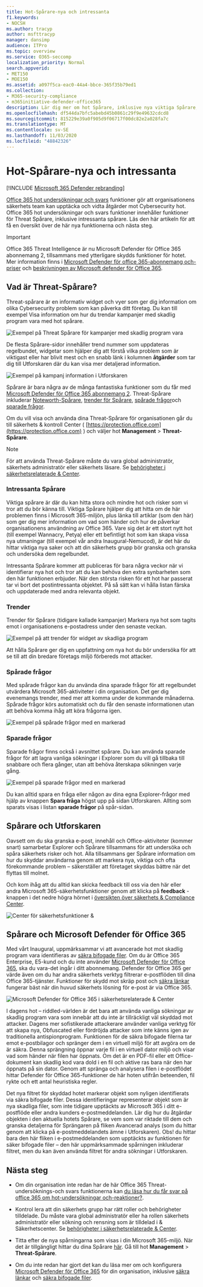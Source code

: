 ```yaml
---
title: Hot-Spårare-nya och intressanta
f1.keywords:
- NOCSH
ms.author: tracyp
author: msfttracyp
manager: dansimp
audience: ITPro
ms.topic: overview
ms.service: O365-seccomp
localization_priority: Normal
search.appverid:
- MET150
- MOE150
ms.assetid: a097f5ca-eac0-44a4-bbce-365f35b79ed1
ms.collection:
- M365-security-compliance
- m365initiative-defender-office365
description: Lär dig mer om hot Spårare, inklusive nya viktiga Spårare, för att hjälpa din organisation att hålla dig informerad om säkerhets problem.
ms.openlocfilehash: df544da7bfc5abebd45b0861c29f9e49632cdcd8
ms.sourcegitcommit: 815229e39a0f905d9f06717f00dc82e2a028fa7c
ms.translationtype: MT
ms.contentlocale: sv-SE
ms.lasthandoff: 11/03/2020
ms.locfileid: "48842326"
---
```

# <a name="threat-trackers---new-and-noteworthy"></a>Hot-Spårare-nya och intressanta

[!INCLUDE [Microsoft 365 Defender rebranding](../includes/microsoft-defender-for-office.md)]


[Office 365 hot undersökningar och svars](office-365-ti.md) funktioner gör att organisationens säkerhets team kan upptäcka och vidta åtgärder mot Cybersecurity hot. Office 365 hot undersökningar och svars funktioner innehåller funktioner för Threat Spårare, inklusive intressanta spårare. Läs den här artikeln för att få en översikt över de här nya funktionerna och nästa steg. 

> [!IMPORTANT]
> Office 365 Threat Intelligence är nu Microsoft Defender för Office 365 abonnemang 2, tillsammans med ytterligare skydds funktioner för hotet. Mer information finns i [Microsoft Defender för office 365-abonnemang och-priser](https://products.office.com/exchange/advance-threat-protection) och [beskrivningen av Microsoft defender för Office 365](https://docs.microsoft.com/office365/servicedescriptions/office-365-advanced-threat-protection-service-description).
  
## <a name="what-are-threat-trackers"></a>Vad är Threat-Spårare?

Threat-spårare är en informativ widget och vyer som ger dig information om olika Cybersecurity problem som kan påverka ditt företag. Du kan till exempel Visa information om hur du trendar kampanjer med skadlig program vara med hot spårare.
  
![Exempel på Threat Spårare för kampanjer med skadlig program vara](../../media/a883b5ac-8e2b-469a-90e0-f8ad39bb63b7.png)
  
De flesta Spårare-sidor innehåller trend nummer som uppdateras regelbundet, widgetar som hjälper dig att förstå vilka problem som är viktigast eller har blivit mest och en snabb länk i kolumnen **åtgärder** som tar dig till Utforskaren där du kan visa mer detaljerad information. 
  
![Exempel på kampanj information i Utforskaren](../../media/e426f220-fdcb-4dd9-99a2-db97dbcf71d5.png)
  
Spårare är bara några av de många fantastiska funktioner som du får med [Microsoft Defender för Office 365 abonnemang 2](office-365-ti.md). Threat-Spårare inkluderar [Noteworth-Spårare](#noteworthy-trackers), [trender för Spårare](#trending-trackers), [spårade frågor](#tracked-queries)och [sparade frågor](#saved-queries).
  
Om du vill visa och använda dina Threat-Spårare för organisationen går du till säkerhets &amp; kontroll Center ( [https://protection.office.com](https://protection.office.com) ) och väljer hot **Management** \> **Threat-Spårare**.
  
> [!NOTE]
> För att använda Threat-Spårare måste du vara global administratör, säkerhets administratör eller säkerhets läsare. Se [behörigheter i säkerhetsrelaterade &amp; Center](permissions-in-the-security-and-compliance-center.md). 
  
### <a name="noteworthy-trackers"></a>Intressanta Spårare

Viktiga spårare är där du kan hitta stora och mindre hot och risker som vi tror att du bör känna till. Viktiga Spårare hjälper dig att hitta om de här problemen finns i Microsoft 365-miljön, plus länka till artiklar (som den här) som ger dig mer information om vad som händer och hur de påverkar organisationens användning av Office 365. Vare sig det är ett stort nytt hot (till exempel Wannacry, Petya) eller ett befintligt hot som kan skapa vissa nya utmaningar (till exempel vår andra Inaugural-Nemucod), är det här du hittar viktiga nya saker och att din säkerhets grupp bör granska och granska och undersöka dem regelbundet.
  
Intressanta Spårare kommer att publiceras för bara några veckor när vi identifierar nya hot och tror att du kan behöva den extra synbarheten som den här funktionen erbjuder. När den största risken för ett hot har passerat tar vi bort det postintressanta objektet. På så sätt kan vi hålla listan färska och uppdaterade med andra relevanta objekt.
  
### <a name="trending-trackers"></a>Trender

Trender för Spårare (tidigare kallade kampanjer) Markera nya hot som tagits emot i organisationens e-postadress under den senaste veckan.
  
![Exempel på att trender för widget av skadliga program](../../media/d2ccc1a0-2a1d-4e36-99b5-6766c207772f.png)
  
Att hålla Spårare ger dig en uppfattning om nya hot du bör undersöka för att se till att din bredare företags miljö förbereds mot attacker.
  
### <a name="tracked-queries"></a>Spårade frågor

Med spårade frågor kan du använda dina sparade frågor för att regelbundet utvärdera Microsoft 365-aktiviteter i din organisation. Det ger dig evenemangs trender, med mer att komma under de kommande månaderna. Spårade frågor körs automatiskt och du får den senaste informationen utan att behöva komma ihåg att köra frågorna igen.
  
![Exempel på spårade frågor med en markerad](../../media/0c556174-06eb-4ae5-b32a-5ff76b9e4f13.png)
  
### <a name="saved-queries"></a>Sparade frågor

Sparade frågor finns också i avsnittet spårare. Du kan använda sparade frågor för att lagra vanliga sökningar i Explorer som du vill gå tillbaka till snabbare och flera gånger, utan att behöva återskapa sökningen varje gång.
  
![Exempel på sparade frågor med en markerad](../../media/188cf3ff-58f1-41ea-81aa-76158d8f40c3.png)
  
Du kan alltid spara en fråga eller någon av dina egna Explorer-frågor med hjälp av knappen **Spara fråga** högst upp på sidan Utforskaren. Allting som sparats visas i listan **sparade frågor** på spår-sidan. 
  
## <a name="trackers-and-explorer"></a>Spårare och Utforskaren

Oavsett om du ska granska e-post, innehåll och Office-aktiviteter (kommer snart) samarbetar Explorer och Spårare tillsammans för att undersöka och spåra säkerhets risker och hot. Alla tillsammans ger Spårare information om hur du skyddar användarna genom att markera nya, viktiga och ofta förekommande problem – säkerställer att företaget skyddas bättre när det flyttas till molnet.
  
Och kom ihåg att du alltid kan skicka feedback till oss via den här eller andra Microsoft 365-säkerhetsfunktioner genom att klicka på **feedback** -knappen i det nedre högra hörnet i [översikten över säkerhets & Compliance Center](https://support.microsoft.com/office/a5f2fd18-b029-4257-b5a8-ae83e7768c85).
  
![Center för säkerhetsfunktioner &amp;](../../media/86c330db-8132-4150-8475-220258fe04fb.png)
  
## <a name="trackers-and-microsoft-defender-for-office-365"></a>Spårare och Microsoft Defender för Office 365

Med vårt Inaugural, uppmärksammar vi att avancerade hot mot skadlig program vara identifieras av [säkra bifogade filer](atp-safe-attachments.md). Om du är Office 365 Enterprise, E5-kund och du inte använder [Microsoft Defender för Office 365](office-365-atp.md), ska du vara-det ingår i ditt abonnemang. Defender för Office 365 ger värde även om du har andra säkerhets verktyg filtrerar e-postflöden till dina Office 365-tjänster. Funktioner för skydd mot skräp post och [säkra länkar](atp-safe-links.md) fungerar bäst när din huvud säkerhets lösning för e-post är via Office 365.
  
![Microsoft Defender för Office 365 i säkerhetsrelaterade &amp; Center](../../media/cee70d07-f0c1-459b-843c-2d10c253349f.png)
  
I dagens hot – riddled-världen är det bara att använda vanliga sökningar av skadlig program vara som innebär att du inte är tillräckligt väl skyddad mot attacker. Dagens mer sofistikerade attackerare använder vanliga verktyg för att skapa nya, Obfuscated eller fördröjda attacker som inte känns igen av traditionella antispionprogram. Funktionen för de säkra bifogade filerna tar emot e-postbilagor och spränger dem i en virtuell miljö för att avgöra om de är säkra. Denna sprängning öppnar varje fil i en virtuell dator miljö och visar vad som händer när filen har öppnats. Om det är en PDF-fil eller ett Office-dokument kan skadlig kod vara dold i en fil och aktive ras bara när den har öppnats på sin dator. Genom att spränga och analysera filen i e-postflödet hittar Defender för Office 365-funktioner de här hoten utifrån beteenden, fil rykte och ett antal heuristiska regler.
  
Det nya filtret för skyddad hotet markerar objekt som nyligen identifierats via säkra bifogade filer. Dessa identifieringar representerar objekt som är nya skadliga filer, som inte tidigare upptäckts av Microsoft 365 i ditt e-postflöde eller andra kunders e-postmeddelanden. Lär dig hur du åtgärdar objekten i den aktuella hotets Spårare, se vem som var riktade till dem och granska detaljerna för Sprängaren på fliken Avancerad analys (som du hittar genom att klicka på e-postmeddelandets ämne i Utforskaren). Obs! du hittar bara den här fliken i e-postmeddelanden som upptäckts av funktionen för säker bifogade filer – den här uppmärksammade spårningen inkluderar filtret, men du kan även använda filtret för andra sökningar i Utforskaren.
  
## <a name="next-steps"></a>Nästa steg

- Om din organisation inte redan har de här Office 365 Threat-undersöknings-och svars funktionerna kan [du läsa hur du får svar på office 365 om hot-undersökningar och-reaktioner?](office-365-ti.md).

- Kontrol lera att din säkerhets grupp har rätt roller och behörigheter tilldelade. Du måste vara global administratör eller ha rollen säkerhets administratör eller sökning och rensning som är tilldelad i &amp; Säkerhetscenter. Se [behörigheter i säkerhetsrelaterade &amp; Center](permissions-in-the-security-and-compliance-center.md).

- Titta efter de nya spårningarna som visas i din Microsoft 365-miljö. När det är tillgängligt hittar du dina Spårare [här](https://protection.office.com/). Gå till hot **Management** \> **Threat-Spårare**.

- Om du inte redan har gjort det kan du läsa mer om och konfigurera [Microsoft Defender för Office 365](office-365-atp.md) för din organisation, inklusive [säkra länkar](atp-safe-links.md) och [säkra bifogade filer](atp-safe-attachments.md).
